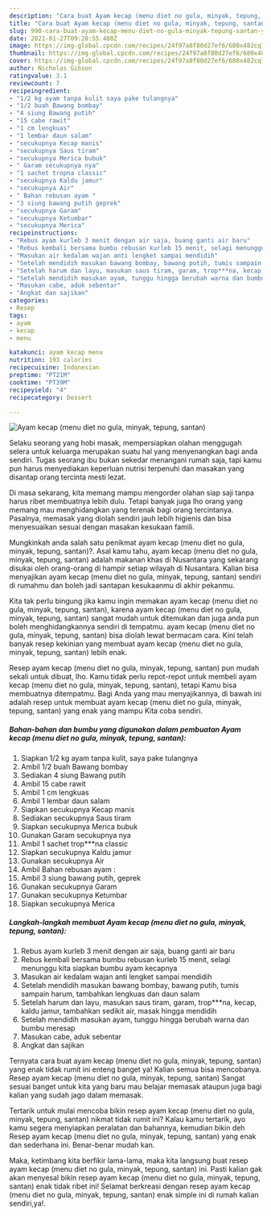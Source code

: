 ```yaml
---
description: "Cara buat Ayam kecap (menu diet no gula, minyak, tepung, santan) yang lezat dan Mudah Dibuat"
title: "Cara buat Ayam kecap (menu diet no gula, minyak, tepung, santan) yang lezat dan Mudah Dibuat"
slug: 990-cara-buat-ayam-kecap-menu-diet-no-gula-minyak-tepung-santan-yang-lezat-dan-mudah-dibuat
date: 2021-01-27T09:28:55.480Z
image: https://img-global.cpcdn.com/recipes/24f97a8f80d27ef6/680x482cq70/ayam-kecap-menu-diet-no-gula-minyak-tepung-santan-foto-resep-utama.jpg
thumbnail: https://img-global.cpcdn.com/recipes/24f97a8f80d27ef6/680x482cq70/ayam-kecap-menu-diet-no-gula-minyak-tepung-santan-foto-resep-utama.jpg
cover: https://img-global.cpcdn.com/recipes/24f97a8f80d27ef6/680x482cq70/ayam-kecap-menu-diet-no-gula-minyak-tepung-santan-foto-resep-utama.jpg
author: Nicholas Gibson
ratingvalue: 3.1
reviewcount: 7
recipeingredient:
- "1/2 kg ayam tanpa kulit saya pake tulangnya"
- "1/2 buah Bawang bombay"
- "4 siung Bawang putih"
- "15 cabe rawit"
- "1 cm lengkuas"
- "1 lembar daun salam"
- "secukupnya Kecap manis"
- "secukupnya Saus tiram"
- "secukupnya Merica bubuk"
- " Garam secukupnya nya"
- "1 sachet tropna classic"
- "secukupnya Kaldu jamur"
- "secukupnya Air"
- " Bahan rebusan ayam "
- "3 siung bawang putih geprek"
- "secukupnya Garam"
- "secukupnya Ketumbar"
- "secukupnya Merica"
recipeinstructions:
- "Rebus ayam kurleb 3 menit dengan air saja, buang ganti air baru"
- "Rebus kembali bersama bumbu rebusan kurleb 15 menit, selagi menunggu kita siapkan bumbu ayam kecapnya"
- "Masukan air kedalam wajan anti lengket sampai mendidih"
- "Setelah mendidih masukan bawang bombay, bawang putih, tumis sampain harum, tambahkan lengkuas dan daun salam"
- "Setelah harum dan layu, masukan saus tiram, garam, trop***na, kecap, kaldu jamur, tambahkan sedikit air, masak hingga mendidih"
- "Setelah mendidih masukan ayam, tunggu hingga berubah warna dan bumbu meresap"
- "Masukan cabe, aduk sebentar"
- "Angkat dan sajikan"
categories:
- Resep
tags:
- ayam
- kecap
- menu

katakunci: ayam kecap menu 
nutrition: 193 calories
recipecuisine: Indonesian
preptime: "PT21M"
cooktime: "PT39M"
recipeyield: "4"
recipecategory: Dessert

---
```



![Ayam kecap (menu diet no gula, minyak, tepung, santan)](https://img-global.cpcdn.com/recipes/24f97a8f80d27ef6/680x482cq70/ayam-kecap-menu-diet-no-gula-minyak-tepung-santan-foto-resep-utama.jpg)

Selaku seorang yang hobi masak, mempersiapkan olahan menggugah selera untuk keluarga merupakan suatu hal yang menyenangkan bagi anda sendiri. Tugas seorang ibu bukan sekedar menangani rumah saja, tapi kamu pun harus menyediakan keperluan nutrisi terpenuhi dan masakan yang disantap orang tercinta mesti lezat.

Di masa  sekarang, kita memang mampu mengorder olahan siap saji tanpa harus ribet membuatnya lebih dulu. Tetapi banyak juga lho orang yang memang mau menghidangkan yang terenak bagi orang tercintanya. Pasalnya, memasak yang diolah sendiri jauh lebih higienis dan bisa menyesuaikan sesuai dengan masakan kesukaan famili. 



Mungkinkah anda salah satu penikmat ayam kecap (menu diet no gula, minyak, tepung, santan)?. Asal kamu tahu, ayam kecap (menu diet no gula, minyak, tepung, santan) adalah makanan khas di Nusantara yang sekarang disukai oleh orang-orang di hampir setiap wilayah di Nusantara. Kalian bisa menyajikan ayam kecap (menu diet no gula, minyak, tepung, santan) sendiri di rumahmu dan boleh jadi santapan kesukaanmu di akhir pekanmu.

Kita tak perlu bingung jika kamu ingin memakan ayam kecap (menu diet no gula, minyak, tepung, santan), karena ayam kecap (menu diet no gula, minyak, tepung, santan) sangat mudah untuk ditemukan dan juga anda pun boleh menghidangkannya sendiri di tempatmu. ayam kecap (menu diet no gula, minyak, tepung, santan) bisa diolah lewat bermacam cara. Kini telah banyak resep kekinian yang membuat ayam kecap (menu diet no gula, minyak, tepung, santan) lebih enak.

Resep ayam kecap (menu diet no gula, minyak, tepung, santan) pun mudah sekali untuk dibuat, lho. Kamu tidak perlu repot-repot untuk membeli ayam kecap (menu diet no gula, minyak, tepung, santan), tetapi Kamu bisa membuatnya ditempatmu. Bagi Anda yang mau menyajikannya, di bawah ini adalah resep untuk membuat ayam kecap (menu diet no gula, minyak, tepung, santan) yang enak yang mampu Kita coba sendiri.

<!--inarticleads1-->

##### Bahan-bahan dan bumbu yang digunakan dalam pembuatan Ayam kecap (menu diet no gula, minyak, tepung, santan):

1. Siapkan 1/2 kg ayam tanpa kulit, saya pake tulangnya
1. Ambil 1/2 buah Bawang bombay
1. Sediakan 4 siung Bawang putih
1. Ambil 15 cabe rawit
1. Ambil 1 cm lengkuas
1. Ambil 1 lembar daun salam
1. Siapkan secukupnya Kecap manis
1. Sediakan secukupnya Saus tiram
1. Siapkan secukupnya Merica bubuk
1. Gunakan  Garam secukupnya nya
1. Ambil 1 sachet trop***na classic
1. Siapkan secukupnya Kaldu jamur
1. Gunakan secukupnya Air
1. Ambil  Bahan rebusan ayam :
1. Ambil 3 siung bawang putih, geprek
1. Gunakan secukupnya Garam
1. Gunakan secukupnya Ketumbar
1. Siapkan secukupnya Merica




<!--inarticleads2-->

##### Langkah-langkah membuat Ayam kecap (menu diet no gula, minyak, tepung, santan):

1. Rebus ayam kurleb 3 menit dengan air saja, buang ganti air baru
1. Rebus kembali bersama bumbu rebusan kurleb 15 menit, selagi menunggu kita siapkan bumbu ayam kecapnya
1. Masukan air kedalam wajan anti lengket sampai mendidih
1. Setelah mendidih masukan bawang bombay, bawang putih, tumis sampain harum, tambahkan lengkuas dan daun salam
1. Setelah harum dan layu, masukan saus tiram, garam, trop***na, kecap, kaldu jamur, tambahkan sedikit air, masak hingga mendidih
1. Setelah mendidih masukan ayam, tunggu hingga berubah warna dan bumbu meresap
1. Masukan cabe, aduk sebentar
1. Angkat dan sajikan




Ternyata cara buat ayam kecap (menu diet no gula, minyak, tepung, santan) yang enak tidak rumit ini enteng banget ya! Kalian semua bisa mencobanya. Resep ayam kecap (menu diet no gula, minyak, tepung, santan) Sangat sesuai banget untuk kita yang baru mau belajar memasak ataupun juga bagi kalian yang sudah jago dalam memasak.

Tertarik untuk mulai mencoba bikin resep ayam kecap (menu diet no gula, minyak, tepung, santan) nikmat tidak rumit ini? Kalau kamu tertarik, ayo kamu segera menyiapkan peralatan dan bahannya, kemudian bikin deh Resep ayam kecap (menu diet no gula, minyak, tepung, santan) yang enak dan sederhana ini. Benar-benar mudah kan. 

Maka, ketimbang kita berfikir lama-lama, maka kita langsung buat resep ayam kecap (menu diet no gula, minyak, tepung, santan) ini. Pasti kalian gak akan menyesal bikin resep ayam kecap (menu diet no gula, minyak, tepung, santan) enak tidak ribet ini! Selamat berkreasi dengan resep ayam kecap (menu diet no gula, minyak, tepung, santan) enak simple ini di rumah kalian sendiri,ya!.

